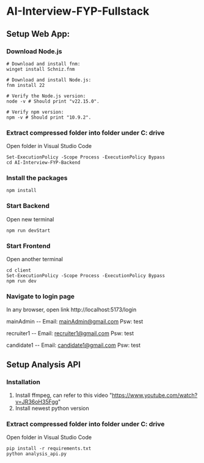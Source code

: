# AI-Interview-FYP-Fullstack

## Setup Web App:
### Download Node.js
```
# Download and install fnm:
winget install Schniz.fnm

# Download and install Node.js:
fnm install 22

# Verify the Node.js version:
node -v # Should print "v22.15.0".

# Verify npm version:
npm -v # Should print "10.9.2".
```

### Extract compressed folder into folder under C: drive
Open folder in Visual Studio Code
```
Set-ExecutionPolicy -Scope Process -ExecutionPolicy Bypass
cd AI-Interview-FYP-Backend
```
### Install the packages
```
npm install
```

### Start Backend
Open new terminal
``` 
npm run devStart 
```

### Start Frontend
Open another terminal

```
cd client
Set-ExecutionPolicy -Scope Process -ExecutionPolicy Bypass
npm run dev
```
### Navigate to login page
In any browser, open link http://localhost:5173/login


mainAdmin -- Email: mainAdmin@gmail.com         Psw: test

recruiter1 -- Email: recruiter1@gmail.com       Psw: test

candidate1 -- Email: candidate1@gmail.com       Psw: test

## Setup Analysis API
### Installation
1. Install ffmpeg, can refer to this video "https://www.youtube.com/watch?v=JR36oH35Fgg"
2. Install newest python version

### Extract compressed folder into folder under C: drive
Open folder in Visual Studio Code
```
pip install -r requirements.txt
python analysis_api.py
```
